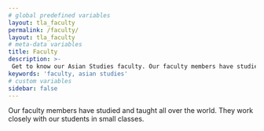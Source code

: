 ```yaml
---
# global predefined variables
layout: tla_faculty
permalink: /faculty/
layout: tla_faculty
# meta-data variables
title: Faculty
description: >-
 Get to know our Asian Studies faculty. Our faculty members have studied and taught all over the world, and work closely with our students in small classes at Temple University’s College of Liberal Arts.
keywords: 'faculty, asian studies'
# custom variables
sidebar: false
---
```

Our faculty members have studied and taught all over the world. They work closely with our students in small classes.

